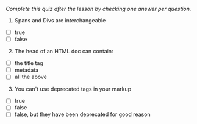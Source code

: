 *Complete this quiz after the lesson by checking one answer per question.*

1. Spans and Divs are interchangeable

- [ ] true
- [ ] false

2. The head of an HTML doc can contain:

- [ ] the title tag
- [ ] metadata
- [ ] all the above

3. You can't use deprecated tags in your markup
- [ ] true
- [ ] false
- [ ] false, but they have been deprecated for good reason
